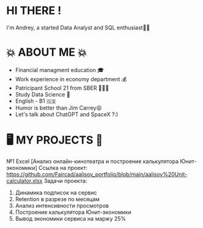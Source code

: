 # HI THERE !
I'm Andrey, a started Data Analyst and SQL enthusiast👋🏽

# 💥 ABOUT ME 💥
- Financial managment education 🎓
- Work experience in economy department 💰
- Patricipant School 21 from SBER 👨🏻‍💻
- Study Data Science 🤖
- English - B1 🇬🇧
- Humor is better than Jim Carrey😝
- Let's talk about ChatGPT and SpaceX ?:)

# 🖥️ MY PROJECTS 🔧

№1 Excel [Анализ онлайн-кинотеатра и построение калькулятора Юнит-экономики]
Ссылка на проект: https://github.com/Faircad/aalisov_portfolio/blob/main/aalisov%20Unit-calculator.xlsx
Задачи проекта:
1. Динамика подписок на сервис
2. Retention в разрезе по месяцам
3. Анализ интенсивности просмотров
4. Построение калькулятора Юнит-экономики
5. Вывод экономики сервиса на маржу 25%
   

